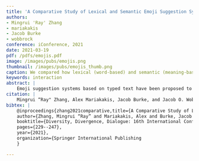 ```yaml
---
title: 'A Comparative Study of Lexical and Semantic Emoji Suggestion Systems'
authors: 
- Mingrui 'Ray' Zhang
- mariakakis
- Jacob Burke
- wobbrock
conference: iConference, 2021
date: 2021-03-19
pdf: /pdfs/emojis.pdf
image: /images/pubs/emojis.png
thumbnail: /images/pubs/emojis_thumb.png
caption: We compared how lexical (word-based) and semantic (meaning-based) emoji suggestions mechanisms impact online conversations.
keywords: interaction
abstract: |
    Emoji suggestion systems based on typed text have been proposed to encourage emoji usage and enrich text messaging; however, such systems’ actual effects on the chat experience are unknown. We built an Android keyboard with both lexical (word-based) and semantic (meaning-based) emoji suggestion capabilities and compared these in two different studies. To investigate the effect of emoji suggestion in online conversations, we conducted a laboratory text-messaging study with 24 participants and a 15-day longitudinal field deployment with 18 participants. We found that participants picked more semantic suggestions than lexical suggestions and perceived the semantic suggestions as more relevant to the message content. Our subjective data showed that although the suggestion mechanism did not affect the chatting experience significantly, different mechanisms could change the composing behavior of the users and facilitate their emoji-searching needs in different ways.
citation: |
    Mingrui “Ray" Zhang, Alex Mariakakis, Jacob Burke, and Jacob O. Wobbrock. "A Comparative Study of Lexical and Semantic Emoji Suggestion Systems." In Diversity, Divergence, Dialogue: 16th International Conference, iConference 2021, Beijing, China, March 17–31, 2021, Proceedings, Part I 16, pp. 229-247. Springer International Publishing, 2021.
bibtex: |
    @inproceedings{zhang2021comparative,title={A Comparative Study of Lexical and Semantic Emoji Suggestion Systems},
    author={Zhang, Mingrui “Ray” and Mariakakis, Alex and Burke, Jacob and Wobbrock, Jacob O},
    booktitle={Diversity, Divergence, Dialogue: 16th International Conference, iConference 2021, Beijing, China, March 17--31, 2021, Proceedings, Part I 16},
    pages={229--247},
    year={2021},
    organization={Springer International Publishing
    }

---
```

